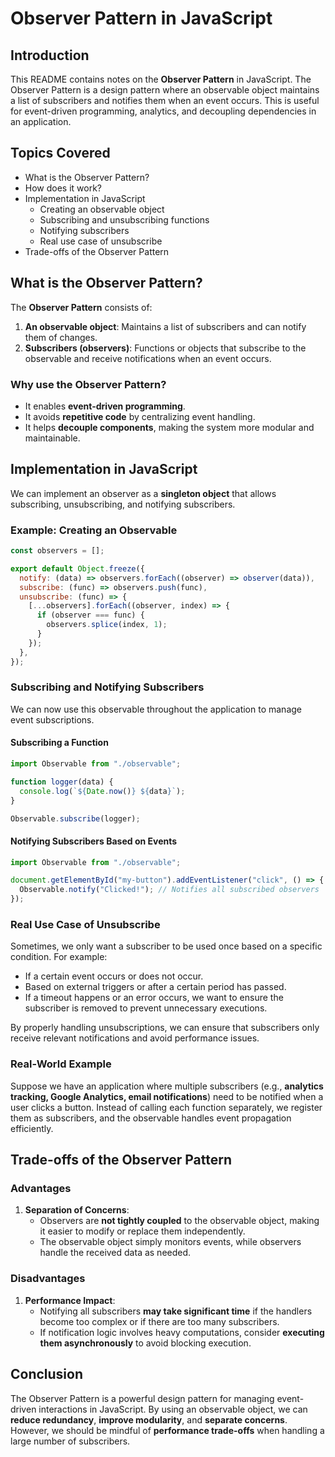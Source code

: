 # Observer Pattern in JavaScript

## Introduction
This README contains notes on the **Observer Pattern** in JavaScript. The Observer Pattern is a design pattern where an observable object maintains a list of subscribers and notifies them when an event occurs. This is useful for event-driven programming, analytics, and decoupling dependencies in an application.

## Topics Covered
- What is the Observer Pattern?
- How does it work?
- Implementation in JavaScript
  - Creating an observable object
  - Subscribing and unsubscribing functions
  - Notifying subscribers
  - Real use case of unsubscribe
- Trade-offs of the Observer Pattern

## What is the Observer Pattern?
The **Observer Pattern** consists of:
1. **An observable object**: Maintains a list of subscribers and can notify them of changes.
2. **Subscribers (observers)**: Functions or objects that subscribe to the observable and receive notifications when an event occurs.

### Why use the Observer Pattern?
- It enables **event-driven programming**.
- It avoids **repetitive code** by centralizing event handling.
- It helps **decouple components**, making the system more modular and maintainable.

## Implementation in JavaScript
We can implement an observer as a **singleton object** that allows subscribing, unsubscribing, and notifying subscribers.

### Example: Creating an Observable
```javascript
const observers = [];

export default Object.freeze({
  notify: (data) => observers.forEach((observer) => observer(data)),
  subscribe: (func) => observers.push(func),
  unsubscribe: (func) => {
    [...observers].forEach((observer, index) => {
      if (observer === func) {
        observers.splice(index, 1);
      }
    });
  },
});
```

### Subscribing and Notifying Subscribers
We can now use this observable throughout the application to manage event subscriptions.

#### Subscribing a Function
```javascript
import Observable from "./observable";

function logger(data) {
  console.log(`${Date.now()} ${data}`);
}

Observable.subscribe(logger);
```

#### Notifying Subscribers Based on Events
```javascript
import Observable from "./observable";

document.getElementById("my-button").addEventListener("click", () => {
  Observable.notify("Clicked!"); // Notifies all subscribed observers
});
```

### Real Use Case of Unsubscribe
Sometimes, we only want a subscriber to be used once based on a specific condition. For example:
- If a certain event occurs or does not occur.
- Based on external triggers or after a certain period has passed.
- If a timeout happens or an error occurs, we want to ensure the subscriber is removed to prevent unnecessary executions.

By properly handling unsubscriptions, we can ensure that subscribers only receive relevant notifications and avoid performance issues.

### Real-World Example
Suppose we have an application where multiple subscribers (e.g., **analytics tracking, Google Analytics, email notifications**) need to be notified when a user clicks a button. Instead of calling each function separately, we register them as subscribers, and the observable handles event propagation efficiently.

## Trade-offs of the Observer Pattern

### Advantages
1. **Separation of Concerns**:  
   - Observers are **not tightly coupled** to the observable object, making it easier to modify or replace them independently.
   - The observable object simply monitors events, while observers handle the received data as needed.

### Disadvantages
1. **Performance Impact**:  
   - Notifying all subscribers **may take significant time** if the handlers become too complex or if there are too many subscribers.
   - If notification logic involves heavy computations, consider **executing them asynchronously** to avoid blocking execution.

## Conclusion
The Observer Pattern is a powerful design pattern for managing event-driven interactions in JavaScript. By using an observable object, we can **reduce redundancy**, **improve modularity**, and **separate concerns**. However, we should be mindful of **performance trade-offs** when handling a large number of subscribers.

